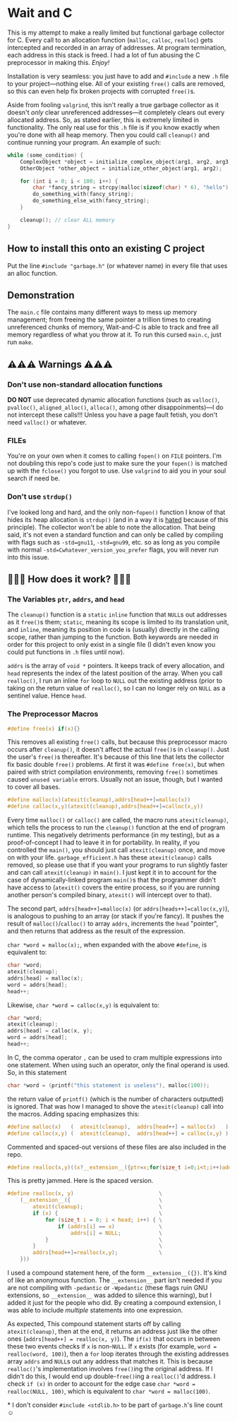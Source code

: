 # Wait and C

This is my attempt to make a really limited but functional garbage collector for C. Every call to an allocation function (`malloc`, `calloc`, `realloc`) gets intercepted and recorded in an array of addresses. At program termination, each address in this stack is freed. I had a lot of fun abusing the C preprocessor in making this. _Enjoy!_

Installation is very seamless: you just have to add and `#include` a new `.h` file to your project—nothing else. All of your existing `free()` calls are removed, so this can even help fix broken projects with corrupted `free()`s.

Aside from fooling `valgrind`, this isn't really a true garbage collector as it doesn't _only_ clear unreferenced addresses—it completely clears out every allocated address. So, as stated earlier, this is extremely limited in functionality. The only real use for this `.h` file is if you know exactly when you're done with all heap memory. Then you could call `cleanup()` and continue running your program. An example of such:

```c
while (some_condition) {
    ComplexObject *object = initialize_complex_object(arg1, arg2, arg3);
    OtherObject *other_object = initialize_other_object(arg1, arg2);

    for (int i = 0; i < 100; i++) {
        char *fancy_string = strcpy(malloc(sizeof(char) * 6), "hello");
        do_something_with(fancy_string);
        do_something_else_with(fancy_string);
    }

    cleanup(); // clear ALL memory
}
```

## How to install this onto an existing C project

Put the line `#include "garbage.h"` (or whatever name) in every file that uses an alloc function.

## Demonstration

The `main.c` file contains many different ways to mess up memory management; from freeing the same pointer a trillion times to creating unreferenced chunks of memory, Wait-and-C is able to track and free all memory regardless of what you throw at it. To run this cursed `main.c`, just run `make`.

## ⚠️⚠️⚠️ Warnings ⚠️⚠️⚠️

### **Don't use non-standard allocation functions**
**DO NOT** use deprecated dynamic allocation functions (such as `valloc()`, `pvalloc()`, `aligned_alloc()`, `alloca()`, among other disappoinments)—I do not intercept these calls!!! Unless you have a page fault fetish, you don't need `valloc()` or whatever.

### **FILEs**
You're on your own when it comes to calling `fopen()` on `FILE` pointers. I'm not doubling this repo's code just to make sure the your `fopen()` is matched up with the `fclose()` you forgot to use. Use `valgrind` to aid you in your soul search if need be.

### **Don't use `strdup()`**
I've looked long and hard, and the only non-`fopen()` function I know of that hides its heap allocation is `strdup()` (and in a way it is [hated](https://stackoverflow.com/questions/12984948/why-is-strdup-considered-to-be-evil) because of this principle). The collector won't be able to note the allocation. That being said, it's not even a standard function and can only be called by compiling with flags such as `-std=gnu11`, `-std=gnu99`, etc. so as long as you compile with normal `-std=Cwhatever_version_you_prefer`  flags, you will never run into this issue.

## 🥺🥺🥺 How does it work? 🥺🥺🥺

### The Variables `ptr`, `addrs`, and `head`

The `cleanup()` function is a `static` `inline` function that `NULL`s out addresses as it `free()`s them; `static`, meaning its scope is limited to its translation unit, and `inline`, meaning its position in code is (usually) directly in the calling scope, rather than jumping to the function. Both keywords are needed in order for this project to only exist in a single file (I didn't even know you could put functions in `.h` files until now).

`addrs` is the array of `void *` pointers. It keeps track of every allocation, and `head` represents the index of the latest position of the array. When you call `realloc()`, I run an inline `for` loop to `NULL` out the existing address (prior to taking on the return value of `realloc()`, so I can no longer rely on `NULL` as a sentinel value. Hence `head`.

### The Preprocessor Macros

```c
#define free(x) if(x){}
```

This removes all existing `free()` calls, but because this preprocessor macro occurs after `cleanup()`, it doesn't affect the actual `free()`s in `cleanup()`. Just the user's `free()`s thereafter. It's because of this line that lets the collector fix basic double `free()` problems. At first it was `#define free(x)`, but when paired with strict compilation environments, removing `free()` sometimes caused `unused variable` errors. Usually not an issue, though, but I wanted to cover all bases.

```c
#define malloc(x)(atexit(cleanup),addrs[head++]=malloc(x))
#define calloc(x,y)(atexit(cleanup),addrs[head++]=calloc(x,y))
```

Every time `malloc()` or `calloc()` are called, the macro runs `atexit(cleanup)`, which tells the process to run the `cleanup()` function at the end of program runtime. This negatively detriments performance (in my testing), but as a proof-of-concept I had to leave it in for portability. In reality, if you controlled the `main()`, you should just call `atexit(cleanup)` once, and move on with your life. `garbage_efficient.h` has these `atexit(cleanup)` calls removed, so please use that if you want your programs to run slightly faster and can call `atexit(cleanup)` in `main()`. I just kept it in to account for the case of dynamically-linked program `main()`s that the programmer didn't have access to (`atexit()` covers the entire process, so if you are running another person's compiled binary, `atexit()` will intercept over to that).

The second part, `addrs[head++]=malloc(x)` (or `addrs[heads++]=calloc(x,y)`), is analogous to pushing to an array (or stack if you're fancy). It pushes the result of `malloc()`/`calloc()` to array `addrs`, increments the `head` "pointer", and then returns that address as the result of the expression.

`char *word = malloc(x);`, when expanded with the above `#define`, is equivalent to:

```c
char *word;
atexit(cleanup);
addrs[head] = malloc(x);
word = addrs[head];
head++;
```

Likewise, `char *word = calloc(x,y)` is equivalent to:

```c
char *word;
atexit(cleanup);
addrs[head] = calloc(x, y);
word = addrs[head];
head++;
```

In C, the comma operator `,` can be used to cram multiple expressions into one statement. When using such an operator, only the final operand is used. So, in this statement

```c
char *word = (printf("this statement is useless"), malloc(100));
```

the return value of `printf()` (which is the number of characters outputted) is ignored. That was how I managed to shove the `atexit(cleanup)` call into the macros. Adding spacing emphasizes this:

```c
#define malloc(x)   (  atexit(cleanup),  addrs[head++] = malloc(x)   )
#define calloc(x,y) (  atexit(cleanup),  addrs[head++] = calloc(x,y) )
```

Commented and spaced-out versions of these files are also included in the repo.

```c
#define realloc(x,y)((x?__extension__({ptr=x;for(size_t i=0;i<t;i++)addrs[i]==ptr?addrs[i]=0:0;atexit(cleanup);}):atexit(cleanup)),addrs[head++]=realloc(x,y))
```

This is pretty jammed. Here is the spaced version.

```c
#define realloc(x, y)                           \
    (__extension__({                            \
        atexit(cleanup);                        \
        if (x) {                                \
            for (size_t i = 0; i < head; i++) { \
                if (addrs[i] == x)              \
                    addrs[i] = NULL;            \
            }                                   \
        }                                       \
        addrs[head++]=realloc(x,y);             \
    }))
```

I used a compound statement here, of the form `__extension__({})`. It's kind of like an anonymous function. The `__extension__` part isn't needed if you are not compiling with `-pedantic` or `-Wpedantic` (these flags ruin GNU extensions, so `__extension__` was added to silence this warning), but I added it just for the people who did. By creating a compound extension, I was able to include _multiple_ statements into one expression.

As expected, This compound statement starts off by calling `atexit(cleanup)`, then at the end, it returns an address just like the other ones (`addrs[head++] = realloc(x, y)`). The `if(x)` that occurs in between these two events checks if `x` is non-`NULL`. If `x` exists (for example, `word = realloc(word, 100)`), then a `for` loop iterates through the existing addresses array `addrs` and `NULL`s out any address that matches it. This is because `realloc()`'s implementation involves `free()`ing the original address. If I didn't do this, I would end up double-`free()`ing a `realloc()`'d address. I check `if (x)` in order to account for the edge case `char *word = realloc(NULL, 100)`, which is equivalent to `char *word = malloc(100)`.

\* I don't consider `#include <stdlib.h>` to be part of `garbage.h`'s line count ☺
